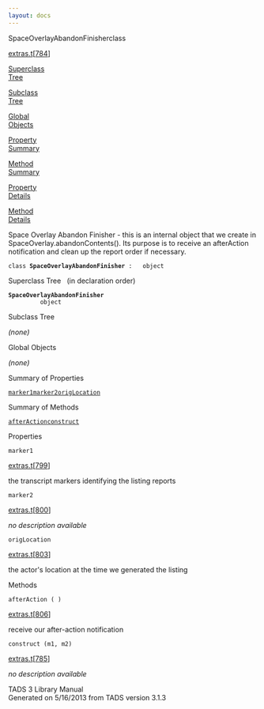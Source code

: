 ```yaml
---
layout: docs
---
```

<span class="title">SpaceOverlayAbandonFinisher</span><span class="type">class</span>

[extras.t](../file/extras.t.html)\[[784](../source/extras.t.html#784)\]

[Superclass  
Tree](#_SuperClassTree_)

[Subclass  
Tree](#_SubClassTree_)

[Global  
Objects](#_ObjectSummary_)

[Property  
Summary](#_PropSummary_)

[Method  
Summary](#_MethodSummary_)

[Property  
Details](#_Properties_)

[Method  
Details](#_Methods_)



Space Overlay Abandon Finisher - this is an internal object that we
create in SpaceOverlay.abandonContents(). Its purpose is to receive an
afterAction notification and clean up the report order if necessary.

`class `**`SpaceOverlayAbandonFinisher`**` :   object`



<span id="_SuperClassTree_"></span>



<span class="hdln">Superclass Tree</span>   (in declaration order)



**`SpaceOverlayAbandonFinisher`**  
`         object`  
<span id="_SubClassTree_"></span>



<span class="hdln">Subclass Tree</span>  



*(none)* <span id="_ObjectSummary_"></span>



<span class="hdln">Global Objects</span>  



*(none)* <span id="_PropSummary_"></span>



<span class="hdln">Summary of Properties</span>  



[`marker1`](#marker1)[`marker2`](#marker2)[`origLocation`](#origLocation)

<span id="_MethodSummary_"></span>



<span class="hdln">Summary of Methods</span>  



[`afterAction`](#afterAction)[`construct`](#construct)

<span id="_Properties_"></span>



<span class="hdln">Properties</span>  



<span id="marker1"></span>

`marker1`

[extras.t](../file/extras.t.html)\[[799](../source/extras.t.html#799)\]



the transcript markers identifying the listing reports



<span id="marker2"></span>

`marker2`

[extras.t](../file/extras.t.html)\[[800](../source/extras.t.html#800)\]



*no description available*



<span id="origLocation"></span>

`origLocation`

[extras.t](../file/extras.t.html)\[[803](../source/extras.t.html#803)\]



the actor's location at the time we generated the listing



<span id="_Methods_"></span>



<span class="hdln">Methods</span>  



<span id="afterAction"></span>

`afterAction ( )`

[extras.t](../file/extras.t.html)\[[806](../source/extras.t.html#806)\]



receive our after-action notification



<span id="construct"></span>

`construct (m1, m2)`

[extras.t](../file/extras.t.html)\[[785](../source/extras.t.html#785)\]



*no description available*





TADS 3 Library Manual  
Generated on 5/16/2013 from TADS version 3.1.3


